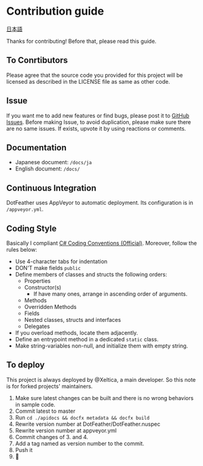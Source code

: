 # Contribution guide

[日本語](CONTRIBUTING-ja.md)

Thanks for contributing! Before that, please read this guide.

## To Conrtibutors

Please agree that the source code you provided for this project will be licensed as described in the LICENSE file as same as other code.

## Issue

If you want me to add new features or find bugs, please post it to [GitHub Issues](https://github.com/Xeltica/DotFeather/Issues). Before making Issue, to avoid duplication, please make sure there are no same issues. If exists, upvote it by using reactions or comments.

## Documentation

- Japanese document: `/docs/ja`
- English document:  `/docs/`

## Continuous Integration

DotFeather uses AppVeyor to automatic deployment. Its configuration is in `/appveyor.yml`.

## Coding Style

Basically I compliant [C# Coding Conventions (Official)](https://docs.microsoft.com/en-us/dotnet/csharp/programming-guide/inside-a-program/coding-conventions). Moreover, follow the rules below:

+ Use 4-character tabs for indentation
+ DON'T make fields `public`
+ Define members of classes and structs the following orders:
	+ Properties
	+ Constructor(s)
		+ If have many ones, arrange in ascending order of arguments.
	+ Methods
	+ Overridden Methods
	+ Fields
	+ Nested classes, structs and interfaces
	+ Delegates
+ If you overload methods, locate them adjacently.
+ Define an entrypoint method in a dedicated `static` class.
+ Make string-variables non-null, and initialize them with empty string.

## To deploy

This project is always deployed by @Xeltica, a main developer. So this note is for forked projects' maintainers.

1. Make sure latest changes can be built and there is no wrong behaviors in sample code.
2. Commit latest to master
3. Run `cd ./apidocs && docfx metadata && docfx build`
4. Rewrite version number at DotFeather/DotFeather.nuspec
5. Rewrite version number at appveyor.yml
6. Commit changes of 3. and 4.
7. Add a tag named as version number to the commit.
8. Push it
9. :pray:
